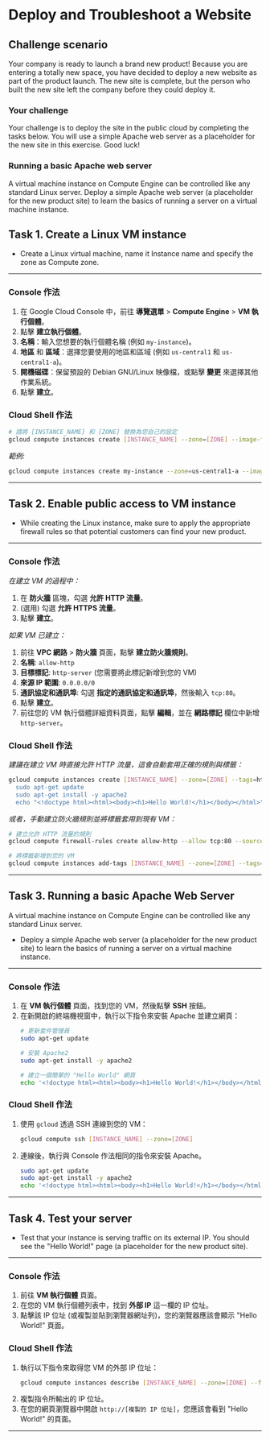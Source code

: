 # Deploy and Troubleshoot a Website

## Challenge scenario
Your company is ready to launch a brand new product! Because you are entering a totally new space, you have decided to deploy a new website as part of the product launch. The new site is complete, but the person who built the new site left the company before they could deploy it.

### Your challenge
Your challenge is to deploy the site in the public cloud by completing the tasks below. You will use a simple Apache web server as a placeholder for the new site in this exercise. Good luck!

### Running a basic Apache web server
A virtual machine instance on Compute Engine can be controlled like any standard Linux server. Deploy a simple Apache web server (a placeholder for the new product site) to learn the basics of running a server on a virtual machine instance.

## Task 1. Create a Linux VM instance
* Create a Linux virtual machine, name it Instance name and specify the zone as Compute zone.

---
### **Console 作法**
1.  在 Google Cloud Console 中，前往 **導覽選單** > **Compute Engine** > **VM 執行個體**。
2.  點擊 **建立執行個體**。
3.  **名稱**：輸入您想要的執行個體名稱 (例如 `my-instance`)。
4.  **地區** 和 **區域**：選擇您要使用的地區和區域 (例如 `us-central1` 和 `us-central1-a`)。
5.  **開機磁碟**：保留預設的 Debian GNU/Linux 映像檔，或點擊 **變更** 來選擇其他作業系統。
6.  點擊 **建立**。

### **Cloud Shell 作法**
```bash
# 請將 [INSTANCE_NAME] 和 [ZONE] 替換為您自己的設定
gcloud compute instances create [INSTANCE_NAME] --zone=[ZONE] --image-family=debian-11 --image-project=debian-cloud
```
*範例:*
```bash
gcloud compute instances create my-instance --zone=us-central1-a --image-family=debian-11 --image-project=debian-cloud
```
---

## Task 2. Enable public access to VM instance
* While creating the Linux instance, make sure to apply the appropriate firewall rules so that potential customers can find your new product.

---
### **Console 作法**
*在建立 VM 的過程中：*
1.  在 **防火牆** 區塊，勾選 **允許 HTTP 流量**。
2.  (選用) 勾選 **允許 HTTPS 流量**。
3.  點擊 **建立**。

*如果 VM 已建立：*
1.  前往 **VPC 網路** > **防火牆** 頁面，點擊 **建立防火牆規則**。
2.  **名稱**: `allow-http`
3.  **目標標記**: `http-server` (您需要將此標記新增到您的 VM)
4.  **來源 IP 範圍**: `0.0.0.0/0`
5.  **通訊協定和通訊埠**: 勾選 **指定的通訊協定和通訊埠**，然後輸入 `tcp:80`。
6.  點擊 **建立**。
7.  前往您的 VM 執行個體詳細資料頁面，點擊 **編輯**，並在 **網路標記** 欄位中新增 `http-server`。

### **Cloud Shell 作法**
*建議在建立 VM 時直接允許 HTTP 流量，這會自動套用正確的規則與標籤：*
```bash
gcloud compute instances create [INSTANCE_NAME] --zone=[ZONE] --tags=http-server --metadata=startup-script='#! /bin/bash
  sudo apt-get update
  sudo apt-get install -y apache2
  echo "<!doctype html><html><body><h1>Hello World!</h1></body></html>" | sudo tee /var/www/html/index.html'
```
*或者，手動建立防火牆規則並將標籤套用到現有 VM：*
```bash
# 建立允許 HTTP 流量的規則
gcloud compute firewall-rules create allow-http --allow tcp:80 --source-ranges 0.0.0.0/0 --target-tags=http-server

# 將標籤新增到您的 VM
gcloud compute instances add-tags [INSTANCE_NAME] --zone=[ZONE] --tags=http-server
```
---

## Task 3. Running a basic Apache Web Server
A virtual machine instance on Compute Engine can be controlled like any standard Linux server.

* Deploy a simple Apache web server (a placeholder for the new product site) to learn the basics of running a server on a virtual machine instance.

---
### **Console 作法**
1.  在 **VM 執行個體** 頁面，找到您的 VM，然後點擊 **SSH** 按鈕。
2.  在新開啟的終端機視窗中，執行以下指令來安裝 Apache 並建立網頁：
    ```bash
    # 更新套件管理員
    sudo apt-get update

    # 安裝 Apache2
    sudo apt-get install -y apache2

    # 建立一個簡單的 "Hello World" 網頁
    echo '<!doctype html><html><body><h1>Hello World!</h1></body></html>' | sudo tee /var/www/html/index.html
    ```

### **Cloud Shell 作法**
1.  使用 `gcloud` 透過 SSH 連線到您的 VM：
    ```bash
    gcloud compute ssh [INSTANCE_NAME] --zone=[ZONE]
    ```
2.  連線後，執行與 Console 作法相同的指令來安裝 Apache。
    ```bash
    sudo apt-get update
    sudo apt-get install -y apache2
    echo '<!doctype html><html><body><h1>Hello World!</h1></body></html>' | sudo tee /var/www/html/index.html
    ```
---

## Task 4. Test your server
* Test that your instance is serving traffic on its external IP.
You should see the "Hello World!" page (a placeholder for the new product site).

---
### **Console 作法**
1.  前往 **VM 執行個體** 頁面。
2.  在您的 VM 執行個體列表中，找到 **外部 IP** 這一欄的 IP 位址。
3.  點擊該 IP 位址 (或複製並貼到瀏覽器網址列)，您的瀏覽器應該會顯示 "Hello World!" 頁面。

### **Cloud Shell 作法**
1.  執行以下指令來取得您 VM 的外部 IP 位址：
    ```bash
    gcloud compute instances describe [INSTANCE_NAME] --zone=[ZONE] --format='get(networkInterfaces[0].accessConfigs[0].natIP)'
    ```
2.  複製指令所輸出的 IP 位址。
3.  在您的網頁瀏覽器中開啟 `http://[複製的 IP 位址]`，您應該會看到 "Hello World!" 的頁面。
---
